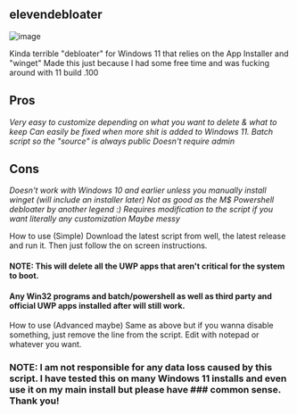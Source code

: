 ## elevendebloater

![image](https://user-images.githubusercontent.com/71722170/129067392-e7793f30-9adc-4518-88d3-86d577da7d3b.png)

Kinda terrible "debloater" for Windows 11 that relies on the App Installer and "winget"
Made this just because I had some free time and was fucking around with 11 build .100

## Pros 
*Very easy to customize depending on what you want to delete & what to keep*
*Can easily be fixed when more shit is added to Windows 11.*
*Batch script so the "source" is always public*
*Doesn't require admin*

## Cons 
*Doesn't work with Windows 10 and earlier unless you manually install winget (will include an installer later)*
*Not as good as the M$ Powershell debloater by another legend :)*
*Requires modification to the script if you want literally any customization*
*Maybe messy*

How to use (Simple)
Download the latest script from well, the latest release and run it. Then just follow the on screen instructions.
#### NOTE: This will delete all the UWP apps that aren't critical for the system to boot.
#### Any Win32 programs and batch/powershell as well as third party and official UWP apps installed after will still work.

How to use (Advanced maybe)
Same as above but if you wanna disable something, just remove the line from the script. Edit with notepad or whatever you want.

### NOTE: I am not responsible for any data loss caused by this script. I have tested this on many Windows 11 installs and even use it on my main install but please have ### common sense. Thank you!
